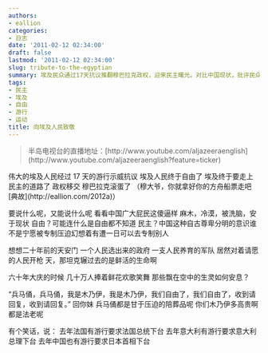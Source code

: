 ```yaml
---
authors:
- eallion
categories:
- 日志
date: '2011-02-12 02:34:00'
draft: false
lastmod: '2011-02-12 02:34:00'
slug: tribute-to-the-egyptian
summary: 埃及民众通过17天抗议推翻穆巴拉克政权，迎来民主曙光。对比中国现状，批评民众麻木冷漠、缺乏自由意识，提及天安门事件凸显体制暴力。讽刺国内舆论对历史事件的集体遗忘，用兵马俑比喻顺从的民众。最后以中外游行诉求差异的黑色幽默收尾，暗讽民族主义转移矛盾。
tags:
- 民主
- 埃及
- 自由
- 游行
- 运动
title: 向埃及人民致敬
---
```


<blockquote > 半岛电视台的直播地址：[http://www.youtube.com/aljazeeraenglish](http://www.youtube.com/aljazeeraenglish?feature=ticker)</blockquote > 伟大的埃及人民经过 17 天的游行示威抗议
埃及人民终于自由了
埃及终于要走上民主的道路了
政权移交
穆巴拉克滚蛋了
（穆大爷，你就拿好你的方舟船票走吧 [典故](http://eallion.com/2012a)）

要说什么呢，又能说什么呢
看看中国广大屁民这傻逼样
麻木，冷漠，被洗脑，安于现状
自由？可能连什么是自由都不知道
民主？中国这种自古尊卑分明的意识谁不是宁愿被专制压迫幻想着有遭一日可以去专制别人

想想二十年前的天安门
一个人民选出来的政府
一支人民养育的军队
居然对着请愿的人民开枪
天，那坦克辗过去的是鲜活的生命啊

六十年大庆的时候
几十万人捧着鲜花欢歌笑舞
那些飘在空中的生灵如何安息？

“兵马俑，兵马俑，我是木乃伊，我是木乃伊，我们自由了，我们自由了，收到请回复，收到请回复。”
回你妹
兵马俑都是甘于压迫的陪葬品呢
你们木乃伊多高贵啊都是法老呢

有个笑话，说：
去年法国有游行要求法国总统下台
去年意大利有游行要求意大利总理下台
去年中国也有游行要求日本首相下台